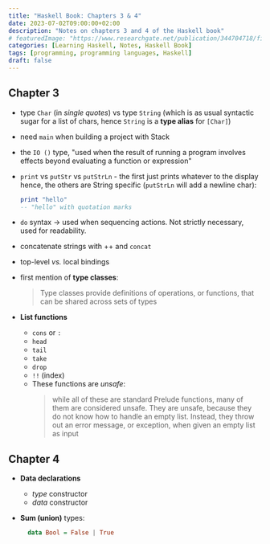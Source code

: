 ```yaml
---
title: "Haskell Book: Chapters 3 & 4"
date: 2023-07-02T09:00:00+02:00
description: "Notes on chapters 3 and 4 of the Haskell book"
# featuredImage: "https://www.researchgate.net/publication/344704718/figure/fig1/AS:947446209327104@1602900187484/Martin-Loef-type-theory.png"
categories: [Learning Haskell, Notes, Haskell Book]
tags: [programming, programming languages, Haskell]
draft: false
---
```


## Chapter 3

- type `Char` (in *single quotes*) vs type `String` (which is as usual syntactic sugar for a list of chars, hence `String` is a **type alias** for `[Char]`)
- need `main` when building a project with Stack
- the `IO ()` type, "used when the result of running a program involves effects beyond evaluating a function or expression"
- `print` vs `putStr` vs `putStrLn` - the first just prints whatever to the display hence, the others are String specific (`putStrLn` will add a newline char):

  ```haskell
  print "hello"
  -- "hello" with quotation marks
  ```

- `do` syntax -> used when sequencing actions. Not strictly necessary, used for readability.
- concatenate strings with ++ and `concat`
- top-level *vs.* local bindings
- first mention of **type classes**:
  > Type classes provide definitions of operations, or functions, that can be shared across sets of types
- **List functions**
  - `cons` or `:`
  - `head`
  - `tail`
  - `take`
  - `drop`
  - `!!` (index)
  - These functions are *unsafe*:
    > while all of these are standard Prelude functions, many of them are considered unsafe. They are unsafe, because they do not know how to handle an empty list. Instead, they throw out an error message, or exception, when given an empty list as input

## Chapter 4

- **Data declarations**
  - *type* constructor
  - *data* constructor
- **Sum (union)** types:

  ```haskell
    data Bool = False | True
  ```

